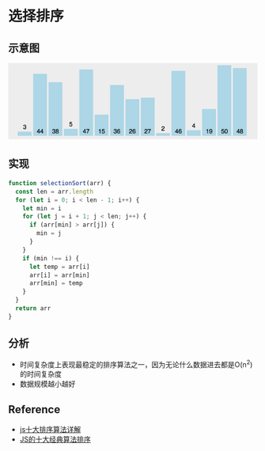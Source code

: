 # 选择排序

## 示意图

![选择排序示意图](./index.gif)

## 实现

```js
function selectionSort(arr) {
  const len = arr.length
  for (let i = 0; i < len - 1; i++) {
    let min = i
    for (let j = i + 1; j < len; j++) {
      if (arr[min] > arr[j]) {
        min = j
      }
    }
    if (min !== i) {
      let temp = arr[i]
      arr[i] = arr[min]
      arr[min] = temp
    }
  }
  return arr
}
```

## 分析

- 时间复杂度上表现最稳定的排序算法之一，因为无论什么数据进去都是O(n<sup>2</sup>)的时间复杂度
- 数据规模越小越好

## Reference

- [js十大排序算法详解](https://www.cnblogs.com/liyongshuai/p/7197962.html)
- [JS的十大经典算法排序](https://www.cnblogs.com/dushao/p/6004883.html)

